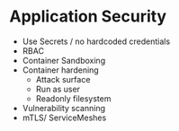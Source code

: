 # Application Security
- Use Secrets / no hardcoded credentials
- RBAC
- Container Sandboxing
- Container hardening
	- Attack surface
	- Run as user
	- Readonly filesystem
- Vulnerability scanning
- mTLS/ ServiceMeshes